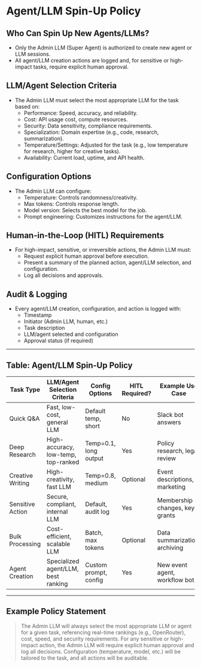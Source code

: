 # Agent/LLM Spin-Up Policy

## Who Can Spin Up New Agents/LLMs?
- Only the Admin LLM (Super Agent) is authorized to create new agent or LLM sessions.
- All agent/LLM creation actions are logged and, for sensitive or high-impact tasks, require explicit human approval.

## LLM/Agent Selection Criteria
- The Admin LLM must select the most appropriate LLM for the task based on:
  - Performance: Speed, accuracy, and reliability.
  - Cost: API usage cost, compute resources.
  - Security: Data sensitivity, compliance requirements.
  - Specialization: Domain expertise (e.g., code, research, summarization).
  - Temperature/Settings: Adjusted for the task (e.g., low temperature for research, higher for creative tasks).
  - Availability: Current load, uptime, and API health.

## Configuration Options
- The Admin LLM can configure:
  - Temperature: Controls randomness/creativity.
  - Max tokens: Controls response length.
  - Model version: Selects the best model for the job.
  - Prompt engineering: Customizes instructions for the agent/LLM.

## Human-in-the-Loop (HITL) Requirements
- For high-impact, sensitive, or irreversible actions, the Admin LLM must:
  - Request explicit human approval before execution.
  - Present a summary of the planned action, agent/LLM selection, and configuration.
  - Log all decisions and approvals.

## Audit & Logging
- Every agent/LLM creation, configuration, and action is logged with:
  - Timestamp
  - Initiator (Admin LLM, human, etc.)
  - Task description
  - LLM/agent selected and configuration
  - Approval status (if required)

---

## Table: Agent/LLM Spin-Up Policy

| Task Type         | LLM/Agent Selection Criteria         | Config Options         | HITL Required? | Example Use Case                |
|-------------------|--------------------------------------|-----------------------|---------------|---------------------------------|
| Quick Q&A         | Fast, low-cost, general LLM          | Default temp, short   | No            | Slack bot answers               |
| Deep Research     | High-accuracy, low-temp, top-ranked  | Temp=0.1, long output | Yes           | Policy research, legal review   |
| Creative Writing  | High-creativity, fast LLM            | Temp=0.8, medium      | Optional      | Event descriptions, marketing   |
| Sensitive Action  | Secure, compliant, internal LLM      | Default, audit log    | Yes           | Membership changes, key grants  |
| Bulk Processing   | Cost-efficient, scalable LLM         | Batch, max tokens     | Optional      | Data summarization, archiving   |
| Agent Creation    | Specialized agent/LLM, best ranking  | Custom prompt, config | Yes           | New event agent, workflow bot   |

---

## Example Policy Statement

> The Admin LLM will always select the most appropriate LLM or agent for a given task, referencing real-time rankings (e.g., OpenRouter), cost, speed, and security requirements. For any sensitive or high-impact action, the Admin LLM will require explicit human approval and log all decisions. Configuration (temperature, model, etc.) will be tailored to the task, and all actions will be auditable. 